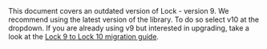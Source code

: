<div class="alert alert-info">
This document covers an outdated version of Lock - version 9. We recommend using the latest version of the library. To do so select v10 at the dropdown. If you are already using v9 but interested in upgrading, take a look at the <a href="/libraries/lock/v10/migration-guide">Lock 9 to Lock 10 migration guide</a>.
</div>

